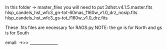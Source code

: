 In this folder -> master_files  you will need to put 
3dhst.v4.1.5.master.fits
hlsp_candels_hst_wfc3_gn-tot-60mas_f160w_v1.0_drz_nosip.fits 
hlsp_candels_hst_wfc3_gs-tot_f160w_v1.0_drz.fits 

These .fits files are necessary for RAGS.py 
NOTE: the gn is for North and gs is for South

email: ->>> ______________
